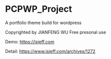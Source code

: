 # PCPWP_Project
A portfolio theme build for wordpress

Copyrighted by JIANFENG WU
Free presonal use

Demo:
https://isjeff.com

Detail:
https://www.isjeff.com/archives/1272
